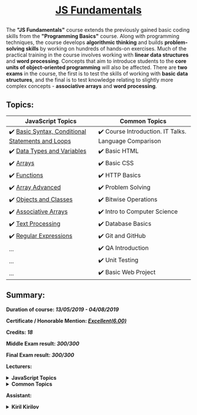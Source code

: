 # <a href="https://softuni.bg/trainings/2343/js-fundamentals-may-2019" rel="JavaScript Fundamentals"><p align="center"> JS Fundamentals<p></a>

The **"JS Fundamentals"** course extends the previously gained basic coding skills from the **"Programming Basics"** course. Along with programming techniques, the course develops **algorithmic thinking** and builds **problem-solving skills** by working on hundreds of hands-on exercises. Much of the practical training in the course involves working with **linear data structures** and **word processing**. Concepts that aim to introduce students to the **core units of object-oriented programming** will also be affected. There are **two exams** in the course, the first is to test the skills of working with **basic data structures**, and the final is to test knowledge relating to slightly more complex concepts - **associative arrays** and **word processing**.

## Topics:
JavaScript Topics | Common Topics
----------------- | -------------
:heavy_check_mark: [Basic Syntax, Conditional Statements and Loops](https://github.com/iPavelGeorgiev/SoftUni/tree/master/JS%20Fundamentals/1.%20Basic%20Syntax%2C%20Conditional%20Statements%20and%20Loops) | :heavy_check_mark: Course Introduction. IT Talks. Language Comparison
:heavy_check_mark: [Data Types and Variables](https://github.com/iPavelGeorgiev/SoftUni/tree/master/JS%20Fundamentals/2.%20Data%20Types%20and%20Variables) | :heavy_check_mark: Basic HTML
:heavy_check_mark: [Arrays](https://github.com/iPavelGeorgiev/SoftUni/tree/master/JS%20Fundamentals/3.%20Arrays) | :heavy_check_mark: Basic CSS
:heavy_check_mark: [Functions](https://github.com/iPavelGeorgiev/SoftUni/tree/master/JS%20Fundamentals/4.%20Functions) | :heavy_check_mark: HTTP Basics
:heavy_check_mark: [Array Advanced](https://github.com/iPavelGeorgiev/SoftUni/tree/master/JS%20Fundamentals/5.%20Arrays%20Advanced) | :heavy_check_mark: Problem Solving
:heavy_check_mark: [Objects and Classes](https://github.com/iPavelGeorgiev/SoftUni/tree/master/JS%20Fundamentals/6.%20Objects%20and%20Classes) | :heavy_check_mark: Bitwise Operations
:heavy_check_mark: [Associative Arrays](https://github.com/iPavelGeorgiev/SoftUni/tree/master/JS%20Fundamentals/7.%20Associative%20Arrays) | :heavy_check_mark: Intro to Computer Science
:heavy_check_mark: [Text Processing](https://github.com/iPavelGeorgiev/SoftUni/tree/master/JS%20Fundamentals/8.%20Text%20Processing) | :heavy_check_mark: Database Basics
:heavy_check_mark: [Regular Expressions](https://github.com/iPavelGeorgiev/SoftUni/tree/master/JS%20Fundamentals/9.%20Regular%20Expressions) | :heavy_check_mark: Git and GitHub
... | :heavy_check_mark: QA Introduction
... | :heavy_check_mark: Unit Testing
... | :heavy_check_mark: Basic Web Project

## Summary:

**Duration of course: _13/05/2019 - 04/08/2019_**

**Certificate / Honorable Mention: _[Еxcellent(6.00)](https://softuni.bg/certificates/details/69084/94364243)_**

**Credits: _18_**

**Middle Exam result: _300/300_**

**Final Exam result: _300/300_**

**Lecturers:**
<details>
<summary>
<b>JavaScript Topics</b>
</summary>
<details>
<summary>
<b>William Abboud</b>
</summary>
<p>William studied Computer Science at Newcastle University in England and graduated from John Atanasov High School in Sofia, majoring in Computer Networking. He has been working on programming since 2012, focusing heavily on Front-End Development and UX / UI Design. Creates React applications for 3 years. Has programmed applications for gambling sites, internal training sites, banking applications and more. He has worked on UX Award-winning sites and is currently working as a Senior Front-end Developer on Softuni's latest Interactive project.</p>
<a href="https://www.linkedin.com/in/william-abboud-0a5350107?originalSubdomain=bg">@LinkedIn</a>
</details>
</details>

<details>
<summary>
<b>Common Topics</b>
</summary>
<ul>
<li><b>Ivaylo Papazov</b></li>
<li><b>Victor Kostadinov</b></li>
<li><b>Ivaylo Kenov</b></li>
<li><b>Martin Paunov</b></li>
<li><b>Alen Paunov</b></li>
<li><b>Maya Bratanova</b></li>
<li><b>Hristomir Asenov</b></li>
<li><b>Ivaylo Dimitrov</b></li>
<li><b>Svetlin Nakov</b></li>
</ul>
</details>

**Assistant:**
<details>
<summary>
<b>Kiril Kirilov</b>
</summary>
<p>Kiril studies programming since 2015. He has deep knowledge in programming with C#. Experience in building web applications with ASP.NET (OOP , LINQ , SQL Server, Entity Framework etc..). Recently he has interest in JavaScript (ES6, DOM Manipulations with jQuery ,Unit Testing with Mocha, building SPA applications without a framework). Deep understanding of Node.js + Express.js. Basic knowledge of React.js and using a state container like Redux/Flux. Experience with Angular and TypeScript.</p>
<a href="https://www.linkedin.com/in/kiril-kirilov-037367149/">@LinkedIn</a>
</details>